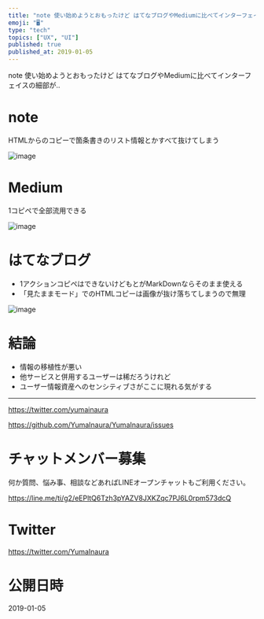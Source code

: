 ```yaml
---
title: "note 使い始めようとおもったけど はてなブログやMediumに比べてインターフェイスの細部が‥"
emoji: "🖥"
type: "tech"
topics: ["UX", "UI"]
published: true
published_at: 2019-01-05
---
```


note 使い始めようとおもったけど はてなブログやMediumに比べてインターフェイスの細部が‥

# note

HTMLからのコピーで箇条書きのリスト情報とかすべて抜けてしまう

![image](https://user-images.githubusercontent.com/13635059/50720390-d3e8fa80-10ef-11e9-849c-8490c3964216.png)

# Medium

1コピペで全部流用できる

![image](https://user-images.githubusercontent.com/13635059/50720394-e95e2480-10ef-11e9-9c9d-af658c79c2cd.png)

# はてなブログ

- 1アクションコピペはできないけどもとがMarkDownならそのまま使える
- 「見たままモード」でのHTMLコピーは画像が抜け落ちてしまうので無理

![image](https://user-images.githubusercontent.com/13635059/50720400-085cb680-10f0-11e9-9512-544ae4e52af5.png)


# 結論

- 情報の移植性が悪い
- 他サービスと併用するユーザーは稀だろうけれど
- ユーザー情報資産へのセンシティブさがここに現れる気がする

---

https://twitter.com/yumainaura

https://github.com/YumaInaura/YumaInaura/issues










<!-- Update From Qiita API -->

# チャットメンバー募集


何か質問、悩み事、相談などあればLINEオープンチャットもご利用ください。

https://line.me/ti/g2/eEPltQ6Tzh3pYAZV8JXKZqc7PJ6L0rpm573dcQ





# Twitter


https://twitter.com/YumaInaura


<!-- Update From Qiita API -->



# 公開日時

2019-01-05
